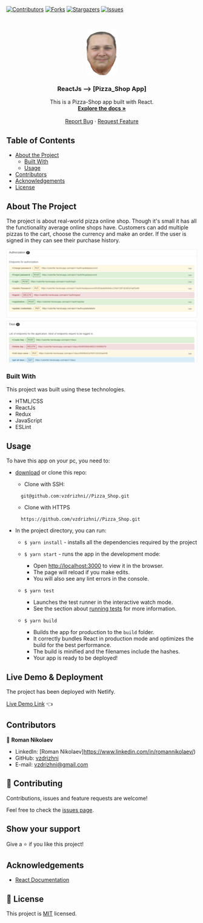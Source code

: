 <!--
*** Thanks for checking out this README Template. If you have a suggestion that would
*** make this better, please fork the repo and create a pull request or simply open
*** an issue with the tag "enhancement".
*** Thanks again! Now go create something AMAZING! :D
-->

<!-- PROJECT SHIELDS -->
<!--
*** I'm using markdown "reference style" links for readability.
*** Reference links are enclosed in brackets [ ] instead of parentheses ( ).
*** See the bottom of this document for the declaration of the reference variables
*** for contributors-url, forks-url, etc. This is an optional, concise syntax you may use.
*** https://www.markdownguide.org/basic-syntax/#reference-style-links
-->
[![Contributors][contributors-shield]][contributors-url]
[![Forks][forks-shield]][forks-url]
[![Stargazers][stars-shield]][stars-url]
[![Issues][issues-shield]][issues-url]


<!-- PROJECT LOGO -->
<br />
<p align="center">  
  <a href="https://github.com/vzdrizhni/improved-octo-parakeet">
    <img src="public/nick.png" alt="Logo" width="80" height="120">
  </a>

  <h3 align="center">ReactJs --> [Pizza_Shop App]</h3>

  <p align="center">
    This is a Pizza-Shop app built with React.
    <br />
    <a href="https://github.com/vzdrizhni//improved-octo-parakeet"><strong>Explore the docs »</strong></a>
    <br />
    <br />
    <a href="https://github.com/vzdrizhni//improved-octo-parakeet">Report Bug</a>
    ·
    <a href="https://github.com/vzdrizhni//improved-octo-parakeet">Request Feature</a>
  </p>
</p>

<!-- TABLE OF CONTENTS -->
## Table of Contents

* [About the Project](#about-the-project)
  * [Built With](#built-with)
  * [Usage](#usage)
* [Contributors](#contributors)
* [Acknowledgements](#acknowledgements)
* [License](#license)

<!-- ABOUT THE PROJECT -->
## About The Project
The project is about real-world pizza online shop. Though it's small it has all the functionality average online shops have. Customers can add multiple pizzas to the cart, choose the currency and make an order. If the user is signed in they can see their purchase history.

![screenshot-1](public/screenshot.PNG)

### Built With
This project was built using these technologies.
* HTML/CSS
* ReactJs
* Redux
* JavaScript
* ESLint

<!-- INSTALLATION -->
## Usage

To have this app on your pc, you need to:
* [download](https://github.com/vzdrizhni//Pizza_Shop/archive/develop.zip) or clone this repo:
  - Clone with SSH:
  ```
    git@github.com:vzdrizhni//Pizza_Shop.git
  ```
  - Clone with HTTPS
  ```
    https://github.com/vzdrizhni//Pizza_Shop.git
  ```

* In the project directory, you can run:

  - `$ yarn install` - installs all the dependencies required by the project

  - `$ yarn start` - runs the app in the development mode:
    - Open [http://localhost:3000](http://localhost:3000) to view it in the browser.
    - The page will reload if you make edits.
    - You will also see any lint errors in the console.

  - `$ yarn test`
    - Launches the test runner in the interactive watch mode.
    - See the section about [running tests](https://facebook.github.io/create-react-app/docs/running-tests) for more information.

  - `$ yarn build`
    - Builds the app for production to the `build` folder.
    - It correctly bundles React in production mode and optimizes the build for the best performance.
    - The build is minified and the filenames include the hashes.
    - Your app is ready to be deployed!

## Live Demo & Deployment
The project has been deployed with Netlify.

[Live Demo Link](https://roman-pizza.netlify.app/) :point_left:

<!-- CONTACT -->
## Contributors

👤 **Roman Nikolaev**

- LinkedIn: [Roman Nikolaev]https://www.linkedin.com/in/romannikolaev/)
- GitHub: [vzdrizhni](https://github.com/vzdrizhni)
- E-mail: vzdrizhni@gmail.com

## :handshake: Contributing

Contributions, issues and feature requests are welcome!

Feel free to check the [issues page](https://github.com/vzdrizhni//Pizza_Shop/issues).

## Show your support

Give a :star: if you like this project!

<!-- ACKNOWLEDGEMENTS -->
## Acknowledgements
* [React Documentation](https://reactjs.org/docs/getting-started.html)

<!-- MARKDOWN LINKS & IMAGES -->
<!-- https://www.markdownguide.org/basic-syntax/#reference-style-links -->
[contributors-shield]: https://img.shields.io/github/contributors/vzdrizhni/Pizza_Shop.svg?style=flat-square
[contributors-url]: https://github.com/vzdrizhni/Pizza_Shop/graphs/contributors
[forks-shield]: https://img.shields.io/github/forks/vzdrizhni/Pizza_Shop.svg?style=flat-square
[forks-url]: https://github.com/vzdrizhni/Pizza_Shop/network/members
[stars-shield]: https://img.shields.io/github/stars/vzdrizhni/Pizza_Shop.svg?style=flat-square
[stars-url]: https://github.com/vzdrizhni/Pizza_Shop/stargazers
[issues-shield]: https://img.shields.io/github/issues/vzdrizhni/Pizza_Shop.svg?style=flat-square
[issues-url]: https://github.com/vzdrizhni/Pizza_Shop/issues

## 📝 License

This project is [MIT](https://opensource.org/licenses/MIT) licensed.
